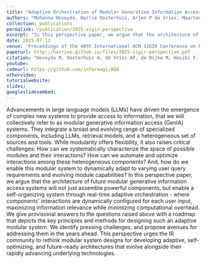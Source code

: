 ```yaml
---
title: "Adaptive Orchestration of Modular Generative Information Access Systems"
authors: "Mohanna Hoveyda, Harrie Oosterhuis, Arjen P de Vries, Maarten de Rijke, Faegheh Hasibi"
collection: publications
permalink: /publication/2025-sigir-perspective
excerpt: "In this perspective paper, we argue that the architecture of future modular generative information access systems will not just assemble powerful components, but enable a self-organizing system through real-time adaptive orchestration - where components' interactions are dynamically configured for each user input, maximizing information relevance while minimizing computational overhead."
date: 2025-07-13
venue: 'Proceedings of the 48th International ACM SIGIR Conference on Research and Development in Information Retrieval. (SIGIR ’25)'
paperurl: http://harrieo.github.io/files/2025-sigir-perspective.pdf
citation: "Hoveyda M, Oosterhuis H, de Vries AP, de Rijke M, Hasibi F. (2025, July). Adaptive Orchestration of Modular Generative Information Access Systems. In Proceedings of the 48th International ACM SIGIR Conference on Research and Development in Information Retrieval, Padua, Italy, 2025."
youtube: 
codeurl: https://github.com/informagi/AQA
othervideo:
tutorialwebsite: 
slides: 
googleslidesembed: 
---
```


Advancements in large language models (LLMs) have driven the emergence of complex new systems to provide access to information, that we will collectively refer to as modular generative information access (GenIA) systems. They integrate a broad and evolving range of specialized components, including LLMs, retrieval models, and a heterogeneous set of sources and tools. While modularity offers flexibility, it also raises critical challenges: How can we systematically characterize the space of possible modules and their interactions? How can we automate and optimize interactions among these heterogeneous components? And, how do we enable this modular system to dynamically adapt to varying user query requirements and evolving module capabilities? In this perspective paper, we argue that the architecture of future modular generative information access systems will not just assemble powerful components, but enable a self-organizing system through real-time adaptive orchestration - where components' interactions are dynamically configured for each user input, maximizing information relevance while minimizing computational overhead. We give provisional answers to the questions raised above with a roadmap that depicts the key principles and methods for designing such an adaptive modular system. We identify pressing challenges, and propose avenues for addressing them in the years ahead. This perspective urges the IR community to rethink modular system designs for developing adaptive, self-optimizing, and future-ready architectures that evolve alongside their rapidly advancing underlying technologies.
